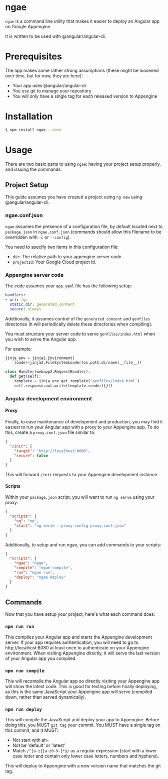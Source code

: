 # ngae

`ngae` is a command line utility that makes it easier to deploy an Angular app
on Google Appengine.

It is written to be used with @angular/angular-cli.

# Prerequisites

The app makes some rather strong assumptions (these might be loosened over time,
but for now, they are here):

* Your app uses @angular/angular-cli
* You use git to manage your repository
* You will only have a single tag for each released version to Appengine

# Installation

```sh
$ npm install ngae --save
```

# Usage

There are two basic parts to using `ngae`: having your project setup properly,
and issuing the commands.

## Project Setup

This guide assumes you have created a project using `ng new` using
@angular/angular-cli.

### ngae.conf.json

`ngae` assumes the presence of a configuration file, by default located next to
`package.json` in `ngae.conf.json` (commands should allow this filename to be
overridden with `-c` or `--config`).

You need to specify two items in this configuration file:

* `dir`: The relative path to your appengine server code.
* `projectId`: Your Google Cloud project id.

### Appengine server code

The code assumes your `app.yaml` file has the following setup:

```yaml
handlers:
- url: /gc
  static_dir: generated_content
  secure: always
```

Additionally, it assumes control of the `generated_content` and `genfiles`
directories (it will periodically delete these directories when compiling).

You must structure your server code to serve `genfiles/index.html` when you wish
to serve the Angular app.

For example:

```py
jinja_env = jinja2.Environment(
    loader=jinja2.FileSystemLoader(os.path.dirname(__file__))

class Handler(webapp2.RequestHandler):
  def get(self):
    template = jinja_env.get_template('genfiles/index.html')
    self.response.out.write(template.render({}))
```

### Angular development environment

#### Proxy

Finally, to ease maintenance of development and production, you may find it
easiest to run your Angular app with a proxy to your Appengine app. To do this,
create a `proxy.conf.json` file similar to:

```json
{
  "/init": {
    "target": "http://localhost:8080",
    "secure": false
  }
}
```

This will forward `/init` requests to your Appengine development instance.

#### Scripts

Within your `package.json` script, you will want to run `ng serve` using your
proxy:

```json
{
  "scripts": {
    "ng": "ng",
    "start": "ng serve --proxy-config proxy.conf.json"
  }
}
```

Additionally, to setup and run ngae, you can add commands to your scripts:

```json
{
  "scripts": {
    "ngae": "ngae",
    "compile": "ngae compile",
    "run": "ngae run",
    "deploy": "ngae deploy"
  }
}
```

## Commands

Now that you have setup your project, here's what each command does:

### `npm run run`

This compiles your Angular app and starts the Appengine development server. If
your app requires authentication, you will need to go to http://localhost:8080
at least once to authenticate on your Appengine environment. When visiting
Appengine directly, it will serve the last version of your Angular app you
compiled.

### `npm run compile`

This will recompile the Angular app so directly visiting your Appengine app will
show the latest code. This is good for testing before finally deploying, as this
is the same JavaScript your Appengine app will serve (compiled down, rather than
served dynamically).

### `npm run deploy`

This will compile the JavaScript and deploy your app to Appengine. Before doing
this, you MUST `git tag` your commit. You MUST have a single tag on this commit,
and it MUST:

* Not start with ah-
* Not be 'default' or 'latest'
* Match `/^[a-z][a-z0-9-]*$/` as a regular expression (start with a lower case
  letter and contain only lower case letters, numbers and hyphens).

This will deploy to Appengine with a new version name that matches the git tag.

